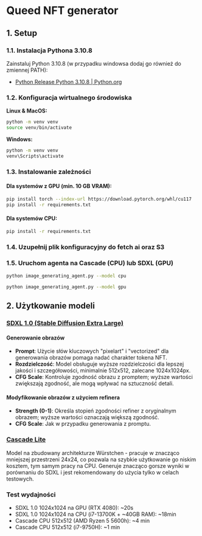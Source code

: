 # Queed NFT generator

## 1. Setup
### 1.1. Instalacja Pythona 3.10.8

Zainstaluj Python 3.10.8 (w przypadku windowsa dodaj go również do zmiennej PATH):
- [Python Release Python 3.10.8 | Python.org](https://www.python.org/downloads/release/python-3108/)

### 1.2. Konfiguracja wirtualnego środowiska

**Linux & MacOS:**
```bash
python -m venv venv
source venv/bin/activate
```

**Windows:**
```bash
python -m venv venv
venv\Scripts\activate
```

### 1.3. Instalowanie zależności

#### Dla systemów z GPU (min. 10 GB VRAM):
```bash
pip install torch --index-url https://download.pytorch.org/whl/cu117
pip install -r requirements.txt
```

#### Dla systemów CPU:
```bash
pip install -r requirements.txt
```

### 1.4. Uzupełnij plik konfiguracyjny do fetch ai oraz S3 

### 1.5. Uruchom agenta na Cascade (CPU) lub SDXL (GPU)
```bash
python image_generating_agent.py --model cpu
``` 
```bash
python image_generating_agent.py --model gpu
```

## 2. Użytkowanie modeli

### [SDXL 1.0 (Stable Diffusion Extra Large)](https://huggingface.co/docs/diffusers/api/pipelines/stable_diffusion/stable_diffusion_xl)

#### Generowanie obrazów
- **Prompt**: Użycie słów kluczowych "pixelart" i "vectorized" dla generowania obrazów pomaga nadać charakter tokena NFT.
- **Rozdzielczość**: Model obsługuje wyższe rozdzielczości dla lepszej jakości i szczegółowości, minimalnie 512x512, zalecane 1024x1024px.
- **CFG Scale**: Kontroluje zgodność obrazu z promptem; wyższe wartości zwiększają zgodność, ale mogą wpływać na sztuczność detali.

#### Modyfikowanie obrazów z użyciem refinera
- **Strength (0-1)**: Określa stopień zgodności refiner z oryginalnym obrazem; wyższe wartości oznaczają większą zgodność.
- **CFG Scale**: Jak w przypadku generowania z promptu.

### [Cascade Lite](https://huggingface.co/stabilityai/stable-cascade?text=pixelart+vectorized+dog+riding+motorcycle+with+crazy+hat)
Model na zbudowany architekturze Würstchen - pracuje w znacząco mniejszej przestrzeni 24x24, co pozwala na szybkie użytkowanie go niskim kosztem, tym samym pracy na CPU. Generuje znacząco gorsze wyniki w porównaniu do SDXL i jest rekomendowany do użycia tylko w celach testowych.

### Test wydajności

- SDXL 1.0 1024x1024 na GPU (RTX 4080): ~20s
- SDXL 1.0 1024x1024 na CPU (i7-13700K + ~40GB RAM): ~18min
- Cascade CPU 512x512 (AMD Ryzen 5 5600h): ~4 min
- Cascade CPU 512x512 (i7-9750H): ~1 min
